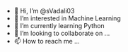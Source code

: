 - 👋 Hi, I’m @sVadali03
- 👀 I’m interested in Machine Learning
- 🌱 I’m currently learning Python 
- 💞️ I’m looking to collaborate on ...
- 📫 How to reach me ...

<!---
sVadali03/sVadali03 is a ✨ special ✨ repository because its `README.md` (this file) appears on your GitHub profile.
You can click the Preview link to take a look at your changes.
--->

